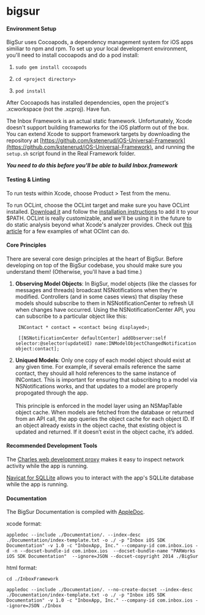 bigsur
======

#### Environment Setup

BigSur uses Cocoapods, a dependency management system for iOS apps similiar to npm and rpm. To set up your local development environment, you'll need to install cocoapods and do a pod install:

1. `sudo gem install cocoapods`

2. `cd <project directory>`

3. `pod install`

After Cocoapods has installed dependencies, open the project's .xcworkspace (not the .xcproj). Have fun.

The Inbox Framework is an actual static framework. Unfortunately, Xcode doesn't support building frameworks for the iOS platform out of the box. You can extend Xcode to support framework targets by downloading the repository at [https://github.com/kstenerud/iOS-Universal-Framework](https://github.com/kstenerud/iOS-Universal-Framework), and running the `setup.sh` script found in the Real Framework folder.

***You need to do this before you'll be able to build Inbox.framework***

#### Testing & Linting

To run tests within Xcode, choose Product > Test from the menu.

To run OCLint, choose the OCLint target and make sure you have OCLint installed. [Download it](http://oclint.org/downloads.html) and follow the [installation instructions](http://docs.oclint.org/en/dev/intro/installation.html) to add it to your $PATH. OCLint is really customizable, and we'll be using it in the future to do static analysis beyond what Xcode's analyzer provides. Check out [this article](http://codeascraft.com/2014/01/15/static-analysis-with-oclint/) for a few examples of what OClint can do.

#### Core Principles

There are several core design principles at the heart of BigSur. Before developing on top of the BigSur codebase, you should make sure you understand them! (Otherwise, you'll have a bad time.)

1. **Observing Model Objects**: In BigSur, model objects (like the classes for messages and threads) broadcast NSNotifications when they're modified. Controllers (and in some cases views) that display these models should subscribe to them in NSNotificationCenter to refresh UI when changes have occurred. Using the NSNotificationCenter API, you can subscribe to a particular object like this:

	    INContact * contact = <contact being displayed>;

	    [[NSNotificationCenter defaultCenter] addObserver:self selector:@selector(updateUI) name:INModelObjectChangedNotification object:contact];


2. **Uniqued Models**: Only one copy of each model object should exist at any given time. For example, if several emails reference the same contact, they should all hold references to the same instance of INContact. This is important for ensuring that subscribing to a model via NSNotifications works, and that updates to a model are properly propogated through the app.<br><br>This principle is enforced in the model layer using an NSMapTable object cache. When models are fetched from the database or returned from an API call, the app queries the object cache for each object ID. If an object already exists in the object cache, that existing object is updated and returned. If it doesn’t exist in the object cache, it’s added. 

#### Recommended Development Tools

The [Charles web development proxy](http://www.charlesproxy.com) makes it easy to inspect network activity while the app is running.

[Navicat for SQLLite](http://www.navicat.com/products/navicat-for-sqlite) allows you to interact with the app's SQLLite database while the app is running.

#### Documentation

The BigSur Documentation is compiled with [AppleDoc](http://gentlebytes.com/appledoc/). 

xcode format:

```
appledoc --include ./Documentation/. --index-desc ./Documentation/index-template.txt -o ./ -p "Inbox iOS SDK Documentation" -v 1.0 -c "InboxApp, Inc." --company-id com.inbox.ios -d -n --docset-bundle-id com.inbox.ios  --docset-bundle-name "PARWorks iOS SDK Documentation"  --ignore=JSON --docset-copyright 2014 ./BigSur
```

html format:

```
cd ./InboxFramework

appledoc --include ./Documentation/. --no-create-docset --index-desc ./Documentation/index-template.txt -o ./ -p "Inbox iOS SDK Documentation" -v 1.0 -c "InboxApp, Inc." --company-id com.inbox.ios --ignore=JSON ./Inbox
```